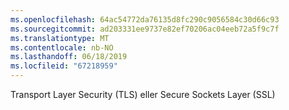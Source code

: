 ```yaml
---
ms.openlocfilehash: 64ac54772da76135d8fc290c9056584c30d66c93
ms.sourcegitcommit: ad203331ee9737e82ef70206ac04eeb72a5f9c7f
ms.translationtype: MT
ms.contentlocale: nb-NO
ms.lasthandoff: 06/18/2019
ms.locfileid: "67218959"
---
```

Transport Layer Security (TLS) eller Secure Sockets Layer (SSL)